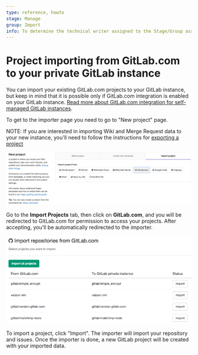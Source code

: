 ```yaml
---
type: reference, howto
stage: Manage
group: Import
info: To determine the technical writer assigned to the Stage/Group associated with this page, see https://about.gitlab.com/handbook/engineering/ux/technical-writing/#assignments
---
```


# Project importing from GitLab.com to your private GitLab instance

You can import your existing GitLab.com projects to your GitLab instance, but keep in
mind that it is possible only if GitLab.com integration is enabled on your GitLab instance.
[Read more about GitLab.com integration for self-managed GitLab instances](../../../integration/gitlab.md).

To get to the importer page you need to go to "New project" page.

NOTE:
If you are interested in importing Wiki and Merge Request data to your new instance,
you'll need to follow the instructions for [exporting a project](../settings/import_export.md#exporting-a-project-and-its-data)

![New project page](img/gitlab_new_project_page_v12_2.png)

Go to the **Import Projects** tab, then click on **GitLab.com**, and you will be redirected to GitLab.com
for permission to access your projects. After accepting, you'll be automatically redirected to the importer.

![Importer page](img/gitlab_importer.png)

To import a project, click "Import". The importer will import your repository and issues.
Once the importer is done, a new GitLab project will be created with your imported data.

